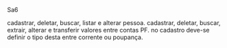 Sa6

cadastrar, deletar, buscar, listar e alterar pessoa.
cadastrar, deletar, buscar, extrair, alterar e transferir valores entre contas PF. no cadastro deve-se definir o tipo desta entre corrente ou poupança.
